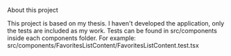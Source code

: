 About this project

This project is based on my thesis. I haven't developed the application, only the tests are included as my work. Tests can be found in src/components inside each components folder.
For example: src/components/FavoritesListContent/FavoritesListContent.test.tsx
